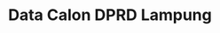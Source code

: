 ---
title: Data Calon DPRD Lampung
organization: KPU REPUBLIK INDONESIA
notes: Data Calon DPRD Lampung
resources:
  - name: CSV Data Calon DPRD Lampung
    url: 'https://github.com/pemiluAPI/pemilu-data/raw/master/calon/2014/dprd_lampung/calon-dprd_lampung.csv'
    format: csv
category:
  - Calon
maintainer: ''
maintainer_email: ''
---